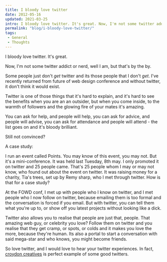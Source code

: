 ```yaml
---
title: I bloody love twitter
date: 2012-05-16
updated: 2021-03-25
intro: I bloody love twitter. It's great. Now, I'm not some twitter addict or nerd, well I am, but that's by the by.
permalink: "blog/i-bloody-love-twitter/"
tags:
 - General
 - Thoughts
---
```


I bloody love twitter. It's great.

Now, I'm not some twitter addict or nerd, well I am, but that's by the by.

Some people just don't _get_ twitter and its those people that I don't _get_. I've recently returned from future of web design conference and without twitter, it don't think it would exist.

Twitter is one of those things that it's hard to explain, and it's hard to see the benefits when you are an an outsider, but when you come inside, to the warmth of followers and the glowing fire of your mates it's amazing.

You can ask for help, and people will help, you can ask for advice, and people will advise, you can ask for attendance and people will attend - the list goes on and it's bloody brilliant.

Still not convinced?

A case study:

I run an event called Points. You may know of this event, you may not. But it's a mini-conference. It was held last Tuesday, 8th may. I only promoted it on twitter and 25 people came. That's 25 people whom I may or may not know, who found out about the event on twitter. It was raising money for a charity, Tia's trees, set up by Remy sharp, who I met through twitter. How is that for a case study?

At the FOWD conf, I met up with people who I know on twitter, and I met people who I now follow on twitter, because emailing them is too formal and the conversation is forced if you email. But with twitter, you can tell them what you're up to, or show off you latest projects without looking like a dick.

Twitter also allows you to realise that people are just that, people. That amazing web guy, or celebrity you love? Follow them on twitter and you realise that they get cramp, or spots, or colds and it makes you love the more, because they're human. Its also a portal to start a conversation with said mega-star and who knows, you might become friends.

So love twitter, and I would love to hear your twitter experiences. In fact, [croydon creatives](http://www.croydoncreativ.es/) is perfect example of some good twitters.
